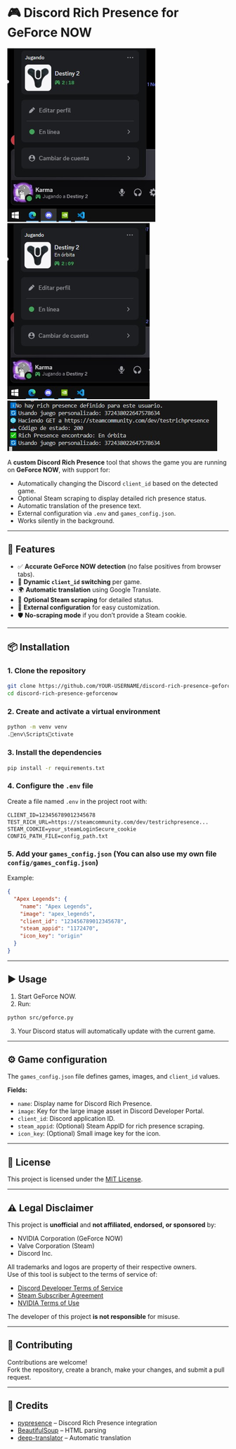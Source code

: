 # 🎮 Discord Rich Presence for GeForce NOW


![Discord Status Example](assets/discord_status.jpg)
![Discord Status Example](assets/discord_status2.jpg)
![GeForce NOW Discord Presence](assets/console.jpg)

A **custom Discord Rich Presence** tool that shows the game you are running on **GeForce NOW**, with support for:
- Automatically changing the Discord `client_id` based on the detected game.
- Optional Steam scraping to display detailed rich presence status.
- Automatic translation of the presence text.
- External configuration via `.env` and `games_config.json`.
- Works silently in the background.

---

## 🚀 Features

- ✅ **Accurate GeForce NOW detection** (no false positives from browser tabs).
- 🔄 **Dynamic `client_id` switching** per game.
- 🌍 **Automatic translation** using Google Translate.
- 🔐 **Optional Steam scraping** for detailed status.
- 📁 **External configuration** for easy customization.
- 🛡 **No-scraping mode** if you don’t provide a Steam cookie.

---

## 📦 Installation

### 1. Clone the repository
```bash
git clone https://github.com/YOUR-USERNAME/discord-rich-presence-geforcenow.git
cd discord-rich-presence-geforcenow
```

### 2. Create and activate a virtual environment
```bash
python -m venv venv
.env\Scriptsctivate
```

### 3. Install the dependencies
```bash
pip install -r requirements.txt
```

### 4. Configure the `.env` file
Create a file named `.env` in the project root with:
```env
CLIENT_ID=123456789012345678
TEST_RICH_URL=https://steamcommunity.com/dev/testrichpresence...
STEAM_COOKIE=your_steamLoginSecure_cookie
CONFIG_PATH_FILE=config_path.txt
```

### 5. Add your `games_config.json` (You can also use my own file `config/games_config.json`)
Example:
```json
{
  "Apex Legends": {
    "name": "Apex Legends",
    "image": "apex_legends",
    "client_id": "123456789012345678",
    "steam_appid": "1172470",
    "icon_key": "origin"
  }
}
```

---

## ▶️ Usage

1. Start GeForce NOW.
2. Run:
```bash
python src/geforce.py
```
3. Your Discord status will automatically update with the current game.

---

## ⚙️ Game configuration

The `games_config.json` file defines games, images, and `client_id` values.

**Fields:**
- `name`: Display name for Discord Rich Presence.
- `image`: Key for the large image asset in Discord Developer Portal.
- `client_id`: Discord application ID.
- `steam_appid`: (Optional) Steam AppID for rich presence scraping.
- `icon_key`: (Optional) Small image key for the icon.

---

## 📜 License

This project is licensed under the [MIT License](LICENSE).

---

## ⚠️ Legal Disclaimer

This project is **unofficial** and **not affiliated, endorsed, or sponsored** by:
- NVIDIA Corporation (GeForce NOW)
- Valve Corporation (Steam)
- Discord Inc.

All trademarks and logos are property of their respective owners.  
Use of this tool is subject to the terms of service of:
- [Discord Developer Terms of Service](https://discord.com/developers/docs/legal)
- [Steam Subscriber Agreement](https://store.steampowered.com/subscriber_agreement/)
- [NVIDIA Terms of Use](https://www.nvidia.com/en-us/about-nvidia/legal-info/)

The developer of this project **is not responsible** for misuse.

---

## 🤝 Contributing

Contributions are welcome!  
Fork the repository, create a branch, make your changes, and submit a pull request.

---

## 💬 Credits

- [pypresence](https://qwertyquerty.github.io/pypresence/) – Discord Rich Presence integration
- [BeautifulSoup](https://www.crummy.com/software/BeautifulSoup/) – HTML parsing
- [deep-translator](https://pypi.org/project/deep-translator/) – Automatic translation
